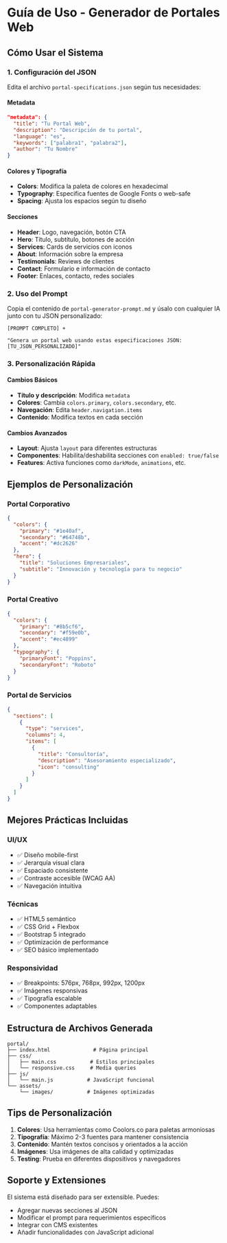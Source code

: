 # Guía de Uso - Generador de Portales Web

## Cómo Usar el Sistema

### 1. Configuración del JSON

Edita el archivo `portal-specifications.json` según tus necesidades:

#### Metadata
```json
"metadata": {
  "title": "Tu Portal Web",
  "description": "Descripción de tu portal",
  "language": "es",
  "keywords": ["palabra1", "palabra2"],
  "author": "Tu Nombre"
}
```

#### Colores y Tipografía
- **Colors**: Modifica la paleta de colores en hexadecimal
- **Typography**: Especifica fuentes de Google Fonts o web-safe
- **Spacing**: Ajusta los espacios según tu diseño

#### Secciones
- **Header**: Logo, navegación, botón CTA
- **Hero**: Título, subtítulo, botones de acción
- **Services**: Cards de servicios con iconos
- **About**: Información sobre la empresa
- **Testimonials**: Reviews de clientes
- **Contact**: Formulario e información de contacto
- **Footer**: Enlaces, contacto, redes sociales

### 2. Uso del Prompt

Copia el contenido de `portal-generator-prompt.md` y úsalo con cualquier IA junto con tu JSON personalizado:

```
[PROMPT COMPLETO] + 

"Genera un portal web usando estas especificaciones JSON: [TU_JSON_PERSONALIZADO]"
```

### 3. Personalización Rápida

#### Cambios Básicos
- **Título y descripción**: Modifica `metadata`
- **Colores**: Cambia `colors.primary`, `colors.secondary`, etc.
- **Navegación**: Edita `header.navigation.items`
- **Contenido**: Modifica textos en cada sección

#### Cambios Avanzados
- **Layout**: Ajusta `layout` para diferentes estructuras
- **Componentes**: Habilita/deshabilita secciones con `enabled: true/false`
- **Features**: Activa funciones como `darkMode`, `animations`, etc.

## Ejemplos de Personalización

### Portal Corporativo
```json
{
  "colors": {
    "primary": "#1e40af",
    "secondary": "#64748b",
    "accent": "#dc2626"
  },
  "hero": {
    "title": "Soluciones Empresariales",
    "subtitle": "Innovación y tecnología para tu negocio"
  }
}
```

### Portal Creativo
```json
{
  "colors": {
    "primary": "#8b5cf6",
    "secondary": "#f59e0b",
    "accent": "#ec4899"
  },
  "typography": {
    "primaryFont": "Poppins",
    "secondaryFont": "Roboto"
  }
}
```

### Portal de Servicios
```json
{
  "sections": [
    {
      "type": "services",
      "columns": 4,
      "items": [
        {
          "title": "Consultoría",
          "description": "Asesoramiento especializado",
          "icon": "consulting"
        }
      ]
    }
  ]
}
```

## Mejores Prácticas Incluidas

### UI/UX
- ✅ Diseño mobile-first
- ✅ Jerarquía visual clara
- ✅ Espaciado consistente
- ✅ Contraste accesible (WCAG AA)
- ✅ Navegación intuitiva

### Técnicas
- ✅ HTML5 semántico
- ✅ CSS Grid + Flexbox
- ✅ Bootstrap 5 integrado
- ✅ Optimización de performance
- ✅ SEO básico implementado

### Responsividad
- ✅ Breakpoints: 576px, 768px, 992px, 1200px
- ✅ Imágenes responsivas
- ✅ Tipografía escalable
- ✅ Componentes adaptables

## Estructura de Archivos Generada

```
portal/
├── index.html              # Página principal
├── css/
│   ├── main.css           # Estilos principales
│   └── responsive.css     # Media queries
├── js/
│   └── main.js           # JavaScript funcional
└── assets/
    └── images/           # Imágenes optimizadas
```

## Tips de Personalización

1. **Colores**: Usa herramientas como Coolors.co para paletas armoniosas
2. **Tipografía**: Máximo 2-3 fuentes para mantener consistencia
3. **Contenido**: Mantén textos concisos y orientados a la acción
4. **Imágenes**: Usa imágenes de alta calidad y optimizadas
5. **Testing**: Prueba en diferentes dispositivos y navegadores

## Soporte y Extensiones

El sistema está diseñado para ser extensible. Puedes:
- Agregar nuevas secciones al JSON
- Modificar el prompt para requerimientos específicos
- Integrar con CMS existentes
- Añadir funcionalidades con JavaScript adicional